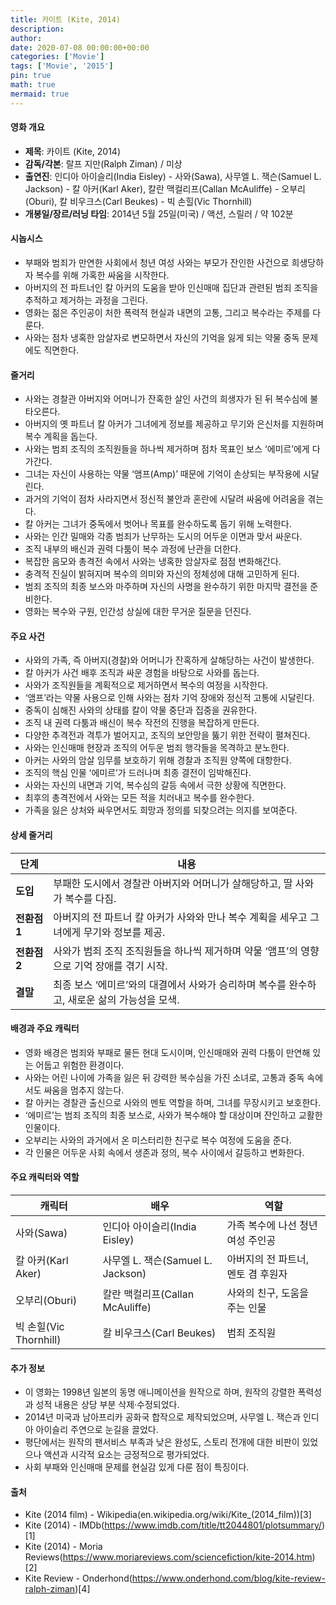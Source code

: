 ```yaml
---
title: 카이트 (Kite, 2014)
description: 
author: 
date: 2020-07-08 00:00:00+00:00
categories: ['Movie']
tags: ['Movie', '2015']
pin: true
math: true
mermaid: true
---
```

#### 영화 개요

- **제목**: 카이트 (Kite, 2014)  
- **감독/각본**: 랄프 지만(Ralph Ziman) / 미상  
- **출연진**: 인디아 아이슬리(India Eisley) - 사와(Sawa), 사무엘 L. 잭슨(Samuel L. Jackson) - 칼 아커(Karl Aker), 칼란 맥컬리프(Callan McAuliffe) - 오부리(Oburi), 칼 비우크스(Carl Beukes) - 빅 손힐(Vic Thornhill)  
- **개봉일/장르/러닝 타임**: 2014년 5월 25일(미국) / 액션, 스릴러 / 약 102분  

#### 시놉시스

- 부패와 범죄가 만연한 사회에서 청년 여성 사와는 부모가 잔인한 사건으로 희생당하자 복수를 위해 가혹한 싸움을 시작한다.  
- 아버지의 전 파트너인 칼 아커의 도움을 받아 인신매매 집단과 관련된 범죄 조직을 추적하고 제거하는 과정을 그린다.  
- 영화는 젊은 주인공이 처한 폭력적 현실과 내면의 고통, 그리고 복수라는 주제를 다룬다.  
- 사와는 점차 냉혹한 암살자로 변모하면서 자신의 기억을 잃게 되는 약물 중독 문제에도 직면한다.  

#### 줄거리

- 사와는 경찰관 아버지와 어머니가 잔혹한 살인 사건의 희생자가 된 뒤 복수심에 불타오른다.  
- 아버지의 옛 파트너 칼 아커가 그녀에게 정보를 제공하고 무기와 은신처를 지원하며 복수 계획을 돕는다.  
- 사와는 범죄 조직의 조직원들을 하나씩 제거하며 점차 목표인 보스 ‘에미르’에게 다가간다.  
- 그녀는 자신이 사용하는 약물 ‘앰프(Amp)’ 때문에 기억이 손상되는 부작용에 시달린다.  
- 과거의 기억이 점차 사라지면서 정신적 불안과 혼란에 시달려 싸움에 어려움을 겪는다.  
- 칼 아커는 그녀가 중독에서 벗어나 목표를 완수하도록 돕기 위해 노력한다.  
- 사와는 인간 밀매와 각종 범죄가 난무하는 도시의 어두운 이면과 맞서 싸운다.  
- 조직 내부의 배신과 권력 다툼이 복수 과정에 난관을 더한다.  
- 복잡한 음모와 총격전 속에서 사와는 냉혹한 암살자로 점점 변화해간다.  
- 충격적 진실이 밝혀지며 복수의 의미와 자신의 정체성에 대해 고민하게 된다.  
- 범죄 조직의 최종 보스와 마주하며 자신의 사명을 완수하기 위한 마지막 결전을 준비한다.  
- 영화는 복수와 구원, 인간성 상실에 대한 무거운 질문을 던진다.  

#### 주요 사건

- 사와의 가족, 즉 아버지(경찰)와 어머니가 잔혹하게 살해당하는 사건이 발생한다.  
- 칼 아커가 사건 배후 조직과 싸운 경험을 바탕으로 사와를 돕는다.  
- 사와가 조직원들을 계획적으로 제거하면서 복수의 여정을 시작한다.  
- ‘앰프’라는 약물 사용으로 인해 사와는 점차 기억 장애와 정신적 고통에 시달린다.  
- 중독이 심해진 사와의 상태를 칼이 약물 중단과 집중을 권유한다.  
- 조직 내 권력 다툼과 배신이 복수 작전의 진행을 복잡하게 만든다.  
- 다양한 추격전과 격투가 벌어지고, 조직의 보안망을 뚫기 위한 전략이 펼쳐진다.  
- 사와는 인신매매 현장과 조직의 어두운 범죄 행각들을 목격하고 분노한다.  
- 아커는 사와의 암살 임무를 보호하기 위해 경찰과 조직원 양쪽에 대항한다.  
- 조직의 핵심 인물 ‘에미르’가 드러나며 최종 결전이 임박해진다.  
- 사와는 자신의 내면과 기억, 복수심의 갈등 속에서 극한 상황에 직면한다.  
- 최후의 총격전에서 사와는 모든 적을 치러내고 복수를 완수한다.  
- 가족을 잃은 상처와 싸우면서도 희망과 정의를 되찾으려는 의지를 보여준다.  

#### 상세 줄거리

| **단계**   | **내용**                                                              |
|------------|----------------------------------------------------------------------|
| **도입**  | 부패한 도시에서 경찰관 아버지와 어머니가 살해당하고, 딸 사와가 복수를 다짐.          |
| **전환점 1** | 아버지의 전 파트너 칼 아커가 사와와 만나 복수 계획을 세우고 그녀에게 무기와 정보를 제공.      |
| **전환점 2** | 사와가 범죄 조직 조직원들을 하나씩 제거하며 약물 ‘앰프’의 영향으로 기억 장애를 겪기 시작.     |
| **결말**  | 최종 보스 ‘에미르’와의 대결에서 사와가 승리하며 복수를 완수하고, 새로운 삶의 가능성을 모색.      |

#### 배경과 주요 캐릭터

- 영화 배경은 범죄와 부패로 물든 현대 도시이며, 인신매매와 권력 다툼이 만연해 있는 어둡고 위험한 환경이다.  
- 사와는 어린 나이에 가족을 잃은 뒤 강력한 복수심을 가진 소녀로, 고통과 중독 속에서도 싸움을 멈추지 않는다.  
- 칼 아커는 경찰관 출신으로 사와의 멘토 역할을 하며, 그녀를 무장시키고 보호한다.  
- ‘에미르’는 범죄 조직의 최종 보스로, 사와가 복수해야 할 대상이며 잔인하고 교활한 인물이다.  
- 오부리는 사와의 과거에서 온 미스터리한 친구로 복수 여정에 도움을 준다.  
- 각 인물은 어두운 사회 속에서 생존과 정의, 복수 사이에서 갈등하고 변화한다.  

#### 주요 캐릭터와 역할

| **캐릭터** | **배우**           | **역할**               |
|------------|--------------------|------------------------|
| 사와(Sawa) | 인디아 아이슬리(India Eisley)    | 가족 복수에 나선 청년 여성 주인공  |
| 칼 아커(Karl Aker) | 사무엘 L. 잭슨(Samuel L. Jackson) | 아버지의 전 파트너, 멘토 겸 후원자 |
| 오부리(Oburi) | 칼란 맥컬리프(Callan McAuliffe) | 사와의 친구, 도움을 주는 인물    |
| 빅 손힐(Vic Thornhill) | 칼 비우크스(Carl Beukes) | 범죄 조직원             |

#### 추가 정보

- 이 영화는 1998년 일본의 동명 애니메이션을 원작으로 하며, 원작의 강렬한 폭력성과 성적 내용은 상당 부분 삭제·수정되었다.  
- 2014년 미국과 남아프리카 공화국 합작으로 제작되었으며, 사무엘 L. 잭슨과 인디아 아이슬리 주연으로 눈길을 끌었다.  
- 평단에서는 원작의 팬서비스 부족과 낮은 완성도, 스토리 전개에 대한 비판이 있었으나 액션과 시각적 요소는 긍정적으로 평가되었다.  
- 사회 부패와 인신매매 문제를 현실감 있게 다룬 점이 특징이다.  

#### 출처

- Kite (2014 film) - Wikipedia(en.wikipedia.org/wiki/Kite_(2014_film))[3]  
- Kite (2014) - IMDb(https://www.imdb.com/title/tt2044801/plotsummary/)[1]  
- Kite (2014) - Moria Reviews(https://www.moriareviews.com/sciencefiction/kite-2014.htm)[2]  
- Kite Review - Onderhond(https://www.onderhond.com/blog/kite-review-ralph-ziman)[4]
